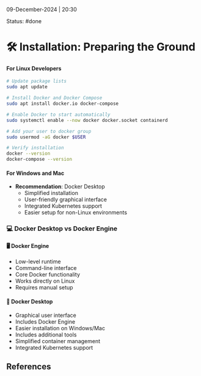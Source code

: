 09-December-2024 | 20:30

Status: #done 

# 🛠️ Installation: Preparing the Ground

#### For Linux Developers
```bash
# Update package lists
sudo apt update

# Install Docker and Docker Compose
sudo apt install docker.io docker-compose

# Enable Docker to start automatically
sudo systemctl enable --now docker docker.socket containerd

# Add your user to docker group
sudo usermod -aG docker $USER

# Verify installation
docker --version
docker-compose --version
```

#### For Windows and Mac
- **Recommendation**: Docker Desktop
  - Simplified installation
  - User-friendly graphical interface
  - Integrated Kubernetes support
  - Easier setup for non-Linux environments

### 💻 Docker Desktop vs Docker Engine

#### 🖥️ Docker Engine
- Low-level runtime
- Command-line interface
- Core Docker functionality
- Works directly on Linux
- Requires manual setup

#### 🌟 Docker Desktop
- Graphical user interface
- Includes Docker Engine
- Easier installation on Windows/Mac
- Includes additional tools
- Simplified container management
- Integrated Kubernetes support

## References